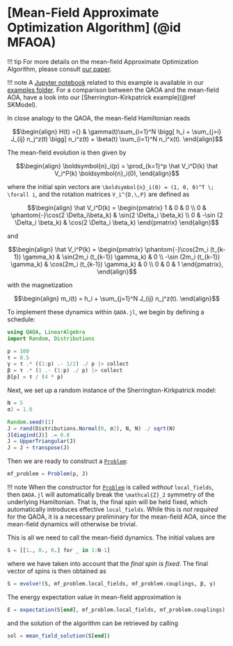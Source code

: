 # [Mean-Field Approximate Optimization Algorithm] (@id MFAOA)

!!! tip
    For more details on the mean-field Approximate Optimization Algorithm, please consult [our paper](https://arxiv.org/abs/2303.00329).

!!! note
    A [Jupyter notebook](https://github.com/FZJ-PGI-12/QAOA.jl/blob/master/notebooks/mean_field.ipynb) related to this example is available in our [examples folder](https://github.com/FZJ-PGI-12/QAOA.jl/tree/master/notebooks). For a comparison between the QAOA and the mean-field AOA, have a look into our [Sherrington-Kirkpatrick example](@ref SKModel).


In close analogy to the QAOA, the mean-field Hamiltonian reads
```math
\begin{align}
    H(t) ={} & \gamma(t)\sum_{i=1}^N \bigg[ h_i + \sum_{j>i} J_{ij}  n_j^z(t) \bigg] n_i^z(t) + \beta(t) \sum_{i=1}^N n_i^x(t).
\end{align}
```
The mean-field evolution is then given by
```math
\begin{align}
    \boldsymbol{n}_i(p) = \prod_{k=1}^p \hat V_i^D(k) \hat V_i^P(k) \boldsymbol{n}_i(0),
\end{align}
```
where the initial spin vectors are ``\boldsymbol{n}_i(0) = (1, 0, 0)^T \; \forall i``, and the rotation matrices ``V_i^{D,\,P}`` are defined as
```math
\begin{align}
\hat V_i^D(k) = 
\begin{pmatrix}
1 & 0 & 0 \\
0 & \phantom{-}\cos(2 \Delta_i\beta_k) & \sin(2 \Delta_i \beta_k) \\
0 & -\sin (2 \Delta_i \beta_k) & \cos(2 \Delta_i \beta_k) 
\end{pmatrix}
\end{align}
```
and
```math
\begin{align}
\hat V_i^P(k) = 
\begin{pmatrix}
\phantom{-}\cos(2m_i (t_{k-1}) \gamma_k) & \sin(2m_i (t_{k-1}) \gamma_k) & 0 \\
-\sin (2m_i (t_{k-1}) \gamma_k) & \cos(2m_i (t_{k-1}) \gamma_k) & 0 \\
0 & 0 & 1
\end{pmatrix},
\end{align}
```
with the magnetization 
```math
\begin{align}
m_i(t) = h_i + \sum_{j=1}^N J_{ij} n_j^z(t).
\end{align}
```

To implement these dynamics within `QAOA.jl`, we begin by defining a schedule:
```julia
using QAOA, LinearAlgebra
import Random, Distributions

p = 100
τ = 0.5
γ = τ .* ((1:p) .- 1/2) ./ p |> collect
β = τ .* (1 .- (1:p) ./ p) |> collect
β[p] = τ / (4 * p)
```
Next, we set up a random instance of the Sherrington-Kirkpatrick model:
```julia
N = 5
σ2 = 1.0

Random.seed!(1)
J = rand(Distributions.Normal(0, σ2), N, N) ./ sqrt(N) 
J[diagind(J)] .= 0.0
J = UpperTriangular(J)
J = J + transpose(J)
```
Then we are ready to construct a [`Problem`](@ref):
```julia
mf_problem = Problem(p, J)
```

!!! note
    When the constructor for [`Problem`](@ref) is called _without_ `local_fields`, then `QAOA.jl` will automatically break the ``\mathcal{Z}_2`` symmetry of the underlying Hamiltonian. That is, the final spin will be held fixed, which automatically introduces effective `local_fields`. While this is _not required_ for the QAOA, it is a necessary preliminary for the mean-field AOA, since the mean-field dynamics will otherwise be trivial. 

This is all we need to call the mean-field dynamics. The initial values are
```julia
S = [[1., 0., 0.] for _ in 1:N-1]
```
where we have taken into account that the _final spin is fixed_. The final vector of spins is then obtained as
```julia
S = evolve!(S, mf_problem.local_fields, mf_problem.couplings, β, γ)
```
The energy expectation value in mean-field approximation is 
```julia
E = expectation(S[end], mf_problem.local_fields, mf_problem.couplings)
```
and the solution of the algorithm can be retrieved by calling
```julia
sol = mean_field_solution(S[end])
```